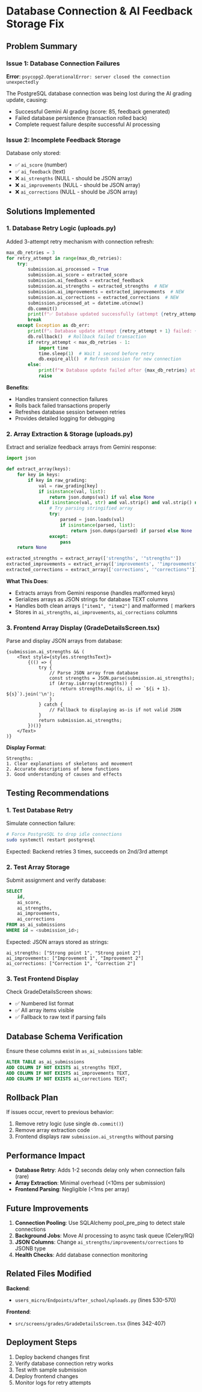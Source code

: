 # Database Connection & AI Feedback Storage Fix

## Problem Summary

### Issue 1: Database Connection Failures
**Error**: `psycopg2.OperationalError: server closed the connection unexpectedly`

The PostgreSQL database connection was being lost during the AI grading update, causing:
- Successful Gemini AI grading (score: 85, feedback generated)
- Failed database persistence (transaction rolled back)
- Complete request failure despite successful AI processing

### Issue 2: Incomplete Feedback Storage
Database only stored:
- ✅ `ai_score` (number)
- ✅ `ai_feedback` (text)
- ❌ `ai_strengths` (NULL - should be JSON array)
- ❌ `ai_improvements` (NULL - should be JSON array)
- ❌ `ai_corrections` (NULL - should be JSON array)

## Solutions Implemented

### 1. Database Retry Logic (uploads.py)
Added 3-attempt retry mechanism with connection refresh:

```python
max_db_retries = 3
for retry_attempt in range(max_db_retries):
    try:
        submission.ai_processed = True
        submission.ai_score = extracted_score
        submission.ai_feedback = extracted_feedback
        submission.ai_strengths = extracted_strengths  # NEW
        submission.ai_improvements = extracted_improvements  # NEW
        submission.ai_corrections = extracted_corrections  # NEW
        submission.processed_at = datetime.utcnow()
        db.commit()
        print(f"✅ Database updated successfully (attempt {retry_attempt + 1})")
        break
    except Exception as db_err:
        print(f"⚠️ Database update attempt {retry_attempt + 1} failed: {db_err}")
        db.rollback()  # Rollback failed transaction
        if retry_attempt < max_db_retries - 1:
            import time
            time.sleep(1)  # Wait 1 second before retry
            db.expire_all()  # Refresh session for new connection
        else:
            print(f"❌ Database update failed after {max_db_retries} attempts")
            raise
```

**Benefits**:
- Handles transient connection failures
- Rolls back failed transactions properly
- Refreshes database session between retries
- Provides detailed logging for debugging

### 2. Array Extraction & Storage (uploads.py)
Extract and serialize feedback arrays from Gemini response:

```python
import json

def extract_array(keys):
    for key in keys:
        if key in raw_grading:
            val = raw_grading[key]
            if isinstance(val, list):
                return json.dumps(val) if val else None
            elif isinstance(val, str) and val.strip() and val.strip() not in ['[', '{', '[]', '{}']:
                # Try parsing stringified array
                try:
                    parsed = json.loads(val)
                    if isinstance(parsed, list):
                        return json.dumps(parsed) if parsed else None
                except:
                    pass
    return None

extracted_strengths = extract_array(['strengths', '"strengths"'])
extracted_improvements = extract_array(['improvements', '"improvements"', 'recommendations', '"recommendations"'])
extracted_corrections = extract_array(['corrections', '"corrections"'])
```

**What This Does**:
- Extracts arrays from Gemini response (handles malformed keys)
- Serializes arrays as JSON strings for database TEXT columns
- Handles both clean arrays `["item1", "item2"]` and malformed `[` markers
- Stores in `ai_strengths`, `ai_improvements`, `ai_corrections` columns

### 3. Frontend Array Display (GradeDetailsScreen.tsx)
Parse and display JSON arrays from database:

```tsx
{submission.ai_strengths && (
    <Text style={styles.strengthsText}>
        {(() => {
            try {
                // Parse JSON array from database
                const strengths = JSON.parse(submission.ai_strengths);
                if (Array.isArray(strengths)) {
                    return strengths.map((s, i) => `${i + 1}. ${s}`).join('\n');
                }
            } catch {
                // Fallback to displaying as-is if not valid JSON
            }
            return submission.ai_strengths;
        })()}
    </Text>
)}
```

**Display Format**:
```
Strengths:
1. Clear explanations of skeletons and movement
2. Accurate descriptions of bone functions
3. Good understanding of causes and effects
```

## Testing Recommendations

### 1. Test Database Retry
Simulate connection failure:
```bash
# Force PostgreSQL to drop idle connections
sudo systemctl restart postgresql
```

Expected: Backend retries 3 times, succeeds on 2nd/3rd attempt

### 2. Test Array Storage
Submit assignment and verify database:
```sql
SELECT 
    id,
    ai_score,
    ai_strengths,
    ai_improvements,
    ai_corrections
FROM as_ai_submissions
WHERE id = <submission_id>;
```

Expected: JSON arrays stored as strings:
```
ai_strengths: ["Strong point 1", "Strong point 2"]
ai_improvements: ["Improvement 1", "Improvement 2"]
ai_corrections: ["Correction 1", "Correction 2"]
```

### 3. Test Frontend Display
Check GradeDetailsScreen shows:
- ✅ Numbered list format
- ✅ All array items visible
- ✅ Fallback to raw text if parsing fails

## Database Schema Verification

Ensure these columns exist in `as_ai_submissions` table:
```sql
ALTER TABLE as_ai_submissions
ADD COLUMN IF NOT EXISTS ai_strengths TEXT,
ADD COLUMN IF NOT EXISTS ai_improvements TEXT,
ADD COLUMN IF NOT EXISTS ai_corrections TEXT;
```

## Rollback Plan

If issues occur, revert to previous behavior:
1. Remove retry logic (use single `db.commit()`)
2. Remove array extraction code
3. Frontend displays raw `submission.ai_strengths` without parsing

## Performance Impact

- **Database Retry**: Adds 1-2 seconds delay only when connection fails (rare)
- **Array Extraction**: Minimal overhead (<10ms per submission)
- **Frontend Parsing**: Negligible (<1ms per array)

## Future Improvements

1. **Connection Pooling**: Use SQLAlchemy pool_pre_ping to detect stale connections
2. **Background Jobs**: Move AI processing to async task queue (Celery/RQ)
3. **JSON Columns**: Change `ai_strengths/improvements/corrections` to JSONB type
4. **Health Checks**: Add database connection monitoring

## Related Files Modified

**Backend**:
- `users_micro/Endpoints/after_school/uploads.py` (lines 530-570)

**Frontend**:
- `src/screens/grades/GradeDetailsScreen.tsx` (lines 342-407)

## Deployment Steps

1. Deploy backend changes first
2. Verify database connection retry works
3. Test with sample submission
4. Deploy frontend changes
5. Monitor logs for retry attempts
